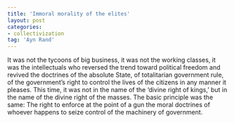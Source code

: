 ```yaml
---
title: 'Immoral morality of the elites'
layout: post
categories:
- collectivization
tag: 'Ayn Rand'
---
```


It was not the tycoons of big business, it was not the working classes, it was the intellectuals who reversed the trend toward political freedom and revived the doctrines of the absolute State, of totalitarian government rule, of the government’s right to control the lives of the citizens in any manner it pleases. This time, it was not in the name of the ‘divine right of kings,’ but in the name of the divine right of the masses. The basic principle was the same: The right to enforce at the point of a gun the moral doctrines of whoever happens to seize control of the machinery of government.